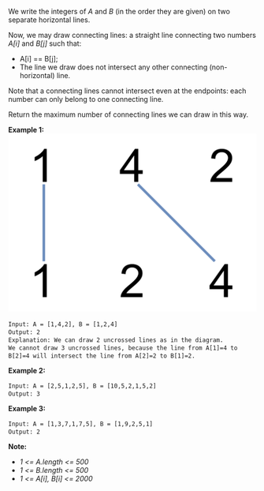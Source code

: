 We write the integers of *A* and *B* (in the order they are given) on two separate horizontal lines.

Now, we may draw connecting lines: a straight line connecting two numbers *A[i]* and *B[j]* such that:

* A[i] == B[j];
* The line we draw does not intersect any other connecting (non-horizontal) line.

Note that a connecting lines cannot intersect even at the endpoints: each number can only belong to one connecting line.

Return the maximum number of connecting lines we can draw in this way.

**Example 1:**
![](142.png)
```
Input: A = [1,4,2], B = [1,2,4]
Output: 2
Explanation: We can draw 2 uncrossed lines as in the diagram.
We cannot draw 3 uncrossed lines, because the line from A[1]=4 to B[2]=4 will intersect the line from A[2]=2 to B[1]=2.
```

**Example 2:**
```
Input: A = [2,5,1,2,5], B = [10,5,2,1,5,2]
Output: 3
```

**Example 3:**
```
Input: A = [1,3,7,1,7,5], B = [1,9,2,5,1]
Output: 2
```

**Note:**

* *1 <= A.length <= 500*
* *1 <= B.length <= 500*
* *1 <= A[i], B[i] <= 2000*